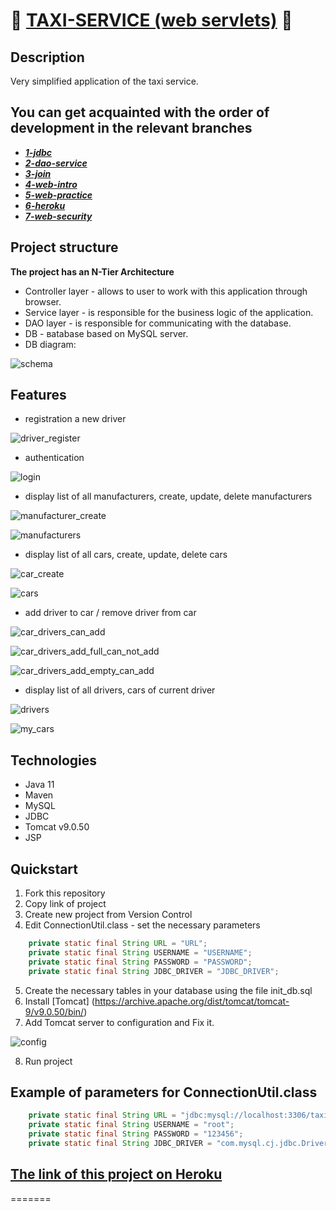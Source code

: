 # 🚖 <a href="https://servlets-taxi.herokuapp.com/">**TAXI-SERVICE (web servlets)**</a> 🚖

##  Description
Very simplified application of the taxi service.

## You can get acquainted with the order of development in the relevant branches
* <a href="https://github.com/badyaxa/taxi/tree/1-jdbc">***1-jdbc***</a>
* <a href="https://github.com/badyaxa/taxi/tree/2-dao-service">***2-dao-service***</a>
* <a href="https://github.com/badyaxa/taxi/tree/3-join">***3-join***</a>
* <a href="https://github.com/badyaxa/taxi/tree/4-web-intro">***4-web-intro***</a>
* <a href="https://github.com/badyaxa/taxi/tree/5-web-practice">***5-web-practice***</a>
* <a href="https://github.com/badyaxa/taxi/tree/6-heroku">***6-heroku***</a>
* <a href="https://github.com/badyaxa/taxi/tree/7-web-security">***7-web-security***</a>

##  Project structure
**The project has an N-Tier Architecture**
- Controller layer - allows to user to work with this application through browser.
- Service layer - is responsible for the business logic of the application.
- DAO layer - is responsible for communicating with the database.
- DB - вatabase based on MySQL server.
- DB diagram:

![schema](https://user-images.githubusercontent.com/16079430/192094368-66fe8ec5-f1af-4f63-9be4-ef20f5715579.jpg)

## Features
- registration a new driver

![driver_register](https://user-images.githubusercontent.com/16079430/192092248-a058db57-f5a6-4cf4-b8b8-36237d45f158.jpg)

- authentication

![login](https://user-images.githubusercontent.com/16079430/192093492-71ab79c8-2709-4d05-a4f6-3ab880776bfa.jpg)

- display list of all manufacturers, create, update, delete manufacturers

![manufacturer_create](https://user-images.githubusercontent.com/16079430/192093849-16c9f2d3-ccdd-4c5c-b182-50f523776062.jpg)

![manufacturers](https://user-images.githubusercontent.com/16079430/192092254-ee54c328-d03a-4643-a786-236cbca1c9b4.jpg)

- display list of all cars, create, update, delete cars

![car_create](https://user-images.githubusercontent.com/16079430/192092246-13389277-2675-4a2e-916d-6d40dfa61470.jpg)

![cars](https://user-images.githubusercontent.com/16079430/192092247-029cfbbb-b27d-47e0-9d21-ebfabaa5d85d.jpg)

- add driver to car / remove driver from car

![car_drivers_can_add](https://user-images.githubusercontent.com/16079430/192093125-dfec9663-e944-4569-9aef-5214cfe88f8b.jpg)

![car_drivers_add_full_can_not_add](https://user-images.githubusercontent.com/16079430/192093123-5a69ff65-8206-40db-b29d-36af6d49eccf.jpg)

![car_drivers_add_empty_can_add](https://user-images.githubusercontent.com/16079430/192093124-35075e02-12ad-4437-97cd-ee3d0be1a25f.jpg)

- display list of all drivers, cars of current driver

![drivers](https://user-images.githubusercontent.com/16079430/192092250-e7531aa3-5e02-4789-afba-0eca8101b900.jpg)

![my_cars](https://user-images.githubusercontent.com/16079430/192093495-5e0641fc-531f-47e1-823c-6247fd5057e7.jpg)

## Technologies
- Java 11
- Maven
- MySQL
- JDBC
- Tomcat v9.0.50
- JSP

## Quickstart
1. Fork this repository
2. Copy link of project
3. Create new project from Version Control
4. Edit ConnectionUtil.class - set the necessary parameters
``` java
    private static final String URL = "URL";
    private static final String USERNAME = "USERNAME"; 
    private static final String PASSWORD = "PASSWORD";
    private static final String JDBC_DRIVER = "JDBC_DRIVER";
```
5. Create the necessary tables in your database using the file init_db.sql
6. Install [Tomcat] (https://archive.apache.org/dist/tomcat/tomcat-9/v9.0.50/bin/)
7. Add Tomcat server to configuration and Fix it.

![config](https://user-images.githubusercontent.com/16079430/192093121-3b7b7e06-a758-4e98-b425-deaf35e2c419.jpg)
 
8. Run project

## Example of parameters for ConnectionUtil.class
``` java
    private static final String URL = "jdbc:mysql://localhost:3306/taxi?useUnicode=true&serverTimezone=UTC";
    private static final String USERNAME = "root";
    private static final String PASSWORD = "123456";
    private static final String JDBC_DRIVER = "com.mysql.cj.jdbc.Driver";
```

##  <a href="https://servlets-taxi.herokuapp.com/">**The link of this project on Heroku**</a>
=======
